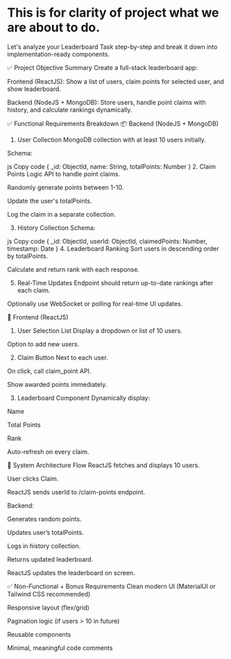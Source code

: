 # This is for clarity of project what we are about to do.

Let's analyze your Leaderboard Task step-by-step and break it down into implementation-ready components.

✅ Project Objective Summary
Create a full-stack leaderboard app:

Frontend (ReactJS): Show a list of users, claim points for selected user, and show leaderboard.

Backend (NodeJS + MongoDB): Store users, handle point claims with history, and calculate rankings dynamically.

✅ Functional Requirements Breakdown
📦 Backend (NodeJS + MongoDB)
1. User Collection
MongoDB collection with at least 10 users initially.

Schema:

js
Copy code
{
  _id: ObjectId,
  name: String,
  totalPoints: Number
}
2. Claim Points Logic
API to handle point claims.

Randomly generate points between 1-10.

Update the user's totalPoints.

Log the claim in a separate collection.

3. History Collection
Schema:

js
Copy code
{
  _id: ObjectId,
  userId: ObjectId,
  claimedPoints: Number,
  timestamp: Date
}
4. Leaderboard Ranking
Sort users in descending order by totalPoints.

Calculate and return rank with each response.

5. Real-Time Updates
Endpoint should return up-to-date rankings after each claim.

Optionally use WebSocket or polling for real-time UI updates.

🎨 Frontend (ReactJS)
1. User Selection List
Display a dropdown or list of 10 users.

Option to add new users.

2. Claim Button
Next to each user.

On click, call claim_point API.

Show awarded points immediately.

3. Leaderboard Component
Dynamically display:

Name

Total Points

Rank

Auto-refresh on every claim.

🔧 System Architecture Flow
ReactJS fetches and displays 10 users.

User clicks Claim.

ReactJS sends userId to /claim-points endpoint.

Backend:

Generates random points.

Updates user’s totalPoints.

Logs in history collection.

Returns updated leaderboard.

ReactJS updates the leaderboard on screen.

✅ Non-Functional + Bonus Requirements
Clean modern UI (MaterialUI or Tailwind CSS recommended)

Responsive layout (flex/grid)

Pagination logic (if users > 10 in future)

Reusable components

Minimal, meaningful code comments

